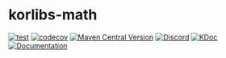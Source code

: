 # korlibs-math

<!-- BADGES -->
[![test](https://github.com/korlibs/korlibs-math/actions/workflows/TEST.yml/badge.svg)](https://github.com/korlibs/korlibs-math/actions/workflows/TEST.yml)
[![codecov](https://codecov.io/gh/korlibs/korlibs-math/graph/badge.svg)](https://codecov.io/gh/korlibs/korlibs-math)
[![Maven Central Version](https://img.shields.io/maven-central/v/com.soywiz/korlibs-math)](https://central.sonatype.com/artifact/com.soywiz/korlibs-math)
[![Discord](https://img.shields.io/discord/728582275884908604?logo=discord&label=Discord)](https://discord.korge.org/)
[![KDoc](https://img.shields.io/badge/docs-kdoc-blue)](https://korlibs.github.io/korlibs-math/)
[![Documentation](https://img.shields.io/badge/docs-documentation-purple)](https://docs.korge.org/math/)
<!-- /BADGES -->
